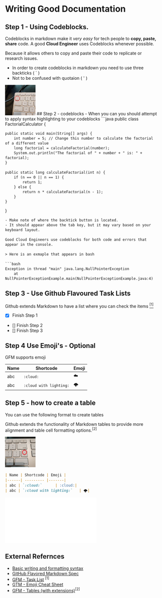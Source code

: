 # Writing Good Documentation

## Step 1  - Using Codeblocks.

Codeblocks in markdown make it *very easy* for tech people to **copy, paste, share** code.
A good __Cloud Engineer__ uses Codeblocks whenever possible.

Because it allows others to copy and paste their code to replicate or research issues.

- In order to create codeblocks in markdown you need to use three backticks ( ` ) 
- Not to be confused with quotaion ( ' )
<img width="100px" src="assets/backtick-key.jpg"/>
## Step 2 - codeblocks
- When you can you should attempt to apply syntax highlighting to your codeblocks
```java
public class FactorialCalculator {

    public static void main(String[] args) {
        int number = 5; // Change this number to calculate the factorial of a different value
        long factorial = calculateFactorial(number);
        System.out.println("The factorial of " + number + " is: " + factorial);
    }

    public static long calculateFactorial(int n) {
        if (n == 0 || n == 1) {
            return 1;
        } else {
            return n * calculateFactorial(n - 1);
        }
    }
}
```
- Make note of where the backtick button is located.
- It should appear above the tab key, but it may vary based on your keyboard layout.

Good Cloud Engineers use codeblocks for both code and errors that appear in the console. 

> Here is an exmaple that appears in bash

```bash
Exception in thread "main" java.lang.NullPointerException
    at NullPointerExceptionExample.main(NullPointerExceptionExample.java:4)
```
## Step 3 - Use Github Flavoured Task Lists
Github extends Markdown to have a list where you can check the items [<sup>[1]</sup>](#external-refernces)

- [x] Finish Step 1
- [] Finish Step 2
- [] Finish Step 3

## Step 4 Use Emoji's - Optional
GFM supports emoji

| Name | Shortcode | Emoji |
|------| --------- |-------|
| abc | `:cloud:`      | :cloud:|
| abc | `:cloud with lighting:`   | 🌩️|


## Step 5 - how to create a table 

You can use the following format to create tables

Github extends the functionality of Markdown tables to provide more alignment and table cell formatting options.<sup>[2]</sup>

<img width="100px" src="assets\pipe-char.jpg" />

```md
| Name | Shortcode | Emoji |
|------| --------- |-------|
| abc | `:cloud:`      | :cloud:|
| abc | `:cloud with lighting:`   | 🌩️|
```

![Secret Window Text](secret-window/hidden-garden.md)


## External Refernces

- [Basic writing and formatting syntax](https://docs.github.com/en/get-started/writing-on-github/getting-started-with-writing-and-formatting-on-github/basic-writing-and-formatting-syntax) 
- [GitHub Flavored Markdown Spec](https://github.github.com/gfm/)
- [GFM - Task List](https://docs.github.com/en/get-started/writing-on-github/getting-started-with-writing-and-formatting-on-github/basic-writing-and-formatting-syntax#task-lists) <sup>[1]</sup>
- [GTM - Emoji Cheat Sheet](https://github.com/ikatyang/emoji-cheat-sheet)
- [GFM - Tables (with extensions)](https://github.github.com/gfm/#tables-extension-)<sup>[2]</sup>

  



